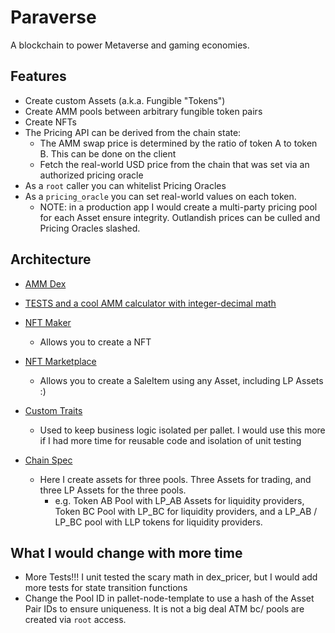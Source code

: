 # Paraverse

A blockchain to power Metaverse and gaming economies.

## Features
* Create custom Assets (a.k.a. Fungible "Tokens")
* Create AMM pools between arbitrary fungible token pairs
* Create NFTs
* The Pricing API can be derived from the chain state:
  * The AMM swap price is determined by the ratio of token A to token B. This can be done on the client
  * Fetch the real-world USD price from the chain that was set via an authorized pricing oracle
* As a `root` caller you can whitelist Pricing Oracles
* As a `pricing_oracle` you can set real-world values on each token. 
  * NOTE: in a production app I would create a multi-party pricing pool for each Asset ensure integrity. Outlandish prices can be culled and Pricing Oracles slashed.

## Architecture

* [AMM Dex](https://github.com/DoubleOTheven/paraverse/tree/master/pallets/template)

* [TESTS and a cool AMM calculator with integer-decimal math](https://github.com/DoubleOTheven/paraverse/blob/master/pallets/template/src/dex_pricer.rs)

* [NFT Maker](https://github.com/DoubleOTheven/paraverse/tree/master/pallets/nft_maker)
  * Allows you to create a NFT

* [NFT Marketplace](https://github.com/DoubleOTheven/paraverse/tree/master/pallets/nft_marketplace)
  * Allows you to create a SaleItem using any Asset, including LP Assets :)

* [Custom Traits](https://github.com/DoubleOTheven/paraverse/blob/master/pallets/custom_traits/src/lib.rs)
  * Used to keep business logic isolated per pallet. I would use this more if I had more time for reusable code and isolation of unit testing

* [Chain Spec](https://github.com/DoubleOTheven/paraverse/blob/master/node/src/chain_spec.rs)
  * Here I create assets for three pools. Three Assets for trading, and three LP Assets for the three pools.
    * e.g. Token AB Pool with LP_AB Assets for liquidity providers, Token BC Pool with LP_BC for liquidity providers, and a LP_AB / LP_BC pool with LLP tokens for liquidity providers.

## What I would change with more time
* More Tests!!! I unit tested the scary math in dex_pricer, but I would add more tests for state transition functions
* Change the Pool ID in pallet-node-template to use a hash of the Asset Pair IDs to ensure uniqueness. It is not a big deal ATM bc/ pools are created via `root` access.
